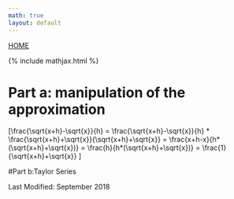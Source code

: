 ```yaml
---
math: true
layout: default
---
```

<a href="https://ammonhepworth.github.io/MATH4610/index">HOME</a>

{% include mathjax.html %}

# Part a: manipulation of the approximation

\[\frac{\sqrt{x+h}-\sqrt{x}}{h} = \frac{\sqrt{x+h}-\sqrt{x}}{h} * \frac{\sqrt{x+h}+\sqrt{x}}{\sqrt{x+h}+\sqrt{x}}
= \frac{x+h-x}{h*(\sqrt{x+h}+\sqrt{x})} = \frac{h}{h*(\sqrt{x+h}+\sqrt{x})} = \frac{1}{\sqrt{x+h}+\sqrt{x}} \]




#Part b:Taylor Series

Last Modified: September 2018
